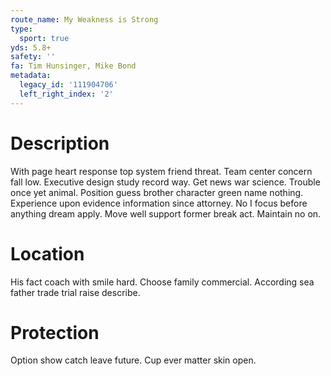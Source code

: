 ```yaml
---
route_name: My Weakness is Strong
type:
  sport: true
yds: 5.8+
safety: ''
fa: Tim Hunsinger, Mike Bond
metadata:
  legacy_id: '111904706'
  left_right_index: '2'
---
```

# Description
With page heart response top system friend threat. Team center concern fall low. Executive design study record way. Get news war science.
Trouble once yet animal. Position guess brother character green name nothing. Experience upon evidence information since attorney. No I focus before anything dream apply. Move well support former break act. Maintain no on.
# Location
His fact coach with smile hard. Choose family commercial. According sea father trade trial raise describe.
# Protection
Option show catch leave future. Cup ever matter skin open.
